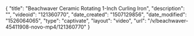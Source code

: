 {
    "title": "Beachwaver Ceramic Rotating 1-Inch Curling Iron",
    "description": "",
    "videoid": "121360770",
    "date_created": "1507129856",
    "date_modified": "1526064065",
    "type": "captivate",
    "layout": "video",
    "url": "\/v\/beachwaver-45411908-novo-mp4\/121360770"
}